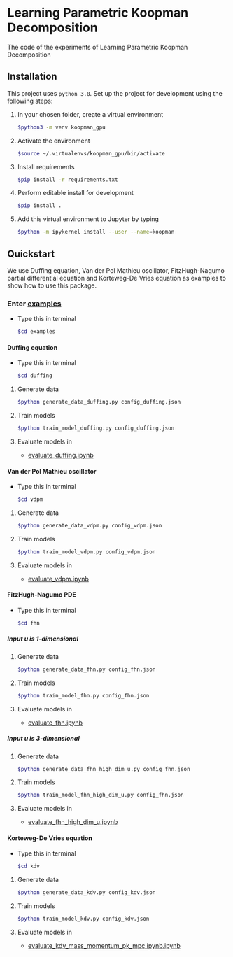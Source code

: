 # Learning Parametric Koopman Decomposition
The code of the experiments of Learning  Parametric Koopman Decomposition

## Installation

This project uses `python 3.8`. Set up the project for development using the following steps:

1. In your chosen folder, create a virtual environment
    ```bash
    $python3 -m venv koopman_gpu
    ```
2. Activate the environment
    ```bash
    $source ~/.virtualenvs/koopman_gpu/bin/activate
    ```
3. Install requirements
    ```bash
    $pip install -r requirements.txt
    ```
4. Perform editable install for development
    ```bash
    $pip install .
    ```
5. Add this virtual environment to Jupyter by typing
    ```bash
    $python -m ipykernel install --user --name=koopman
    ```

## Quickstart

We use Duffing equation, Van der Pol Mathieu oscillator, FitzHugh-Nagumo partial differential equation and Korteweg-De Vries equation as examples to show how to use this package.

### Enter [examples](./examples)
* Type this in terminal 
    ```bash
    $cd examples
    ```

#### Duffing equation
* Type this in terminal 
    ```bash
    $cd duffing
    ```

1. Generate data
    ```bash
    $python generate_data_duffing.py config_duffing.json
    ```
2. Train models
    ```bash
    $python train_model_duffing.py config_duffing.json
    ```
3. Evaluate models in

   - [evaluate_duffing.ipynb](./examples/duffing/evaluate_duffing.ipynb)

#### Van der Pol Mathieu oscillator

* Type this in terminal 
    ```bash
    $cd vdpm
    ```


1. Generate data
    ```bash
    $python generate_data_vdpm.py config_vdpm.json
    ```
2. Train models
    ```bash
    $python train_model_vdpm.py config_vdpm.json
    ```
3. Evaluate models in

   - [evaluate_vdpm.ipynb](./examples/duffing/evaluate_vdpm.ipynb)


#### FitzHugh-Nagumo PDE

* Type this in terminal 
    ```bash
    $cd fhn
    ```

##### Input u is 1-dimensional

1. Generate data
    ```bash
    $python generate_data_fhn.py config_fhn.json
    ```
2. Train models
    ```bash
    $python train_model_fhn.py config_fhn.json
    ```
3. Evaluate models in

   - [evaluate_fhn.ipynb](./examples/fhn/evaluate_fhn.ipynb)

##### Input u is 3-dimensional

1. Generate data
    ```bash
    $python generate_data_fhn_high_dim_u.py config_fhn.json
    ```
2. Train models
    ```bash
    $python train_model_fhn_high_dim_u.py config_fhn.json
    ```
3. Evaluate models in

   - [evaluate_fhn_high_dim_u.ipynb](./examples/fhn/evaluate_fhn_high_dim_u.ipynb)


#### Korteweg-De Vries equation

* Type this in terminal 
    ```bash
    $cd kdv
    ```

1. Generate data
    ```bash
    $python generate_data_kdv.py config_kdv.json
    ```
2. Train models
    ```bash
    $python train_model_kdv.py config_kdv.json
    ```
3. Evaluate models in

   - [evaluate_kdv_mass_momentum_pk_mpc.ipynb.ipynb](./examples/fhn/evaluate_kdv_mass_momentum_pk_mpc.ipynb)